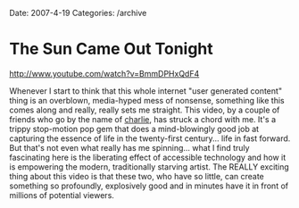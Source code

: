 Date: 2007-4-19
Categories: /archive

# The Sun Came Out Tonight

http://www.youtube.com/watch?v=BmmDPHxQdF4


Whenever I start to think that this whole internet "user generated content" thing is an overblown, media-hyped mess of nonsense, something like this comes along and really, really sets me straight.  This video, by a couple of friends who go by the name of <a href="http://fuzzontheapple.com">charlie</a>, has struck a chord with me.  It's a trippy stop-motion pop gem that does a mind-blowingly good job at capturing the essence of life in the twenty-first century... life in fast forward.  But that's not even what really has me spinning... what I find truly fascinating here is the liberating effect of accessible technology and how it is empowering the modern, traditionally starving artist.  The REALLY exciting thing about this video is that these two, who have so little, can create something so profoundly, explosively good and in minutes have it in front of millions of potential viewers.
